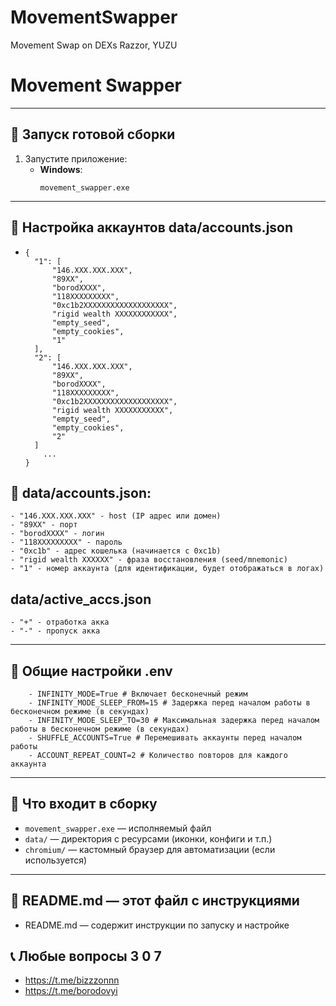 # MovementSwapper
Movement Swap on DEXs Razzor, YUZU
# Movement Swapper
---

## 🔧 Запуск готовой сборки

1. Запустите приложение:
   - **Windows**:
     ```
     movement_swapper.exe
     ```
---
## 🔧 Настройка аккаунтов data/accounts.json
- ```
  {
    "1": [
        "146.XXX.XXX.XXX",
        "89XX",
        "borodXXXX",
        "118XXXXXXXXX",
        "0xc1b2XXXXXXXXXXXXXXXXXXX",
        "rigid wealth XXXXXXXXXXXX",
        "empty_seed",
        "empty_cookies",
        "1"
    ],
    "2": [
        "146.XXX.XXX.XXX",
        "89XX",
        "borodXXXX",
        "118XXXXXXXXX",
        "0xc1b2XXXXXXXXXXXXXXXXXXX",
        "rigid wealth XXXXXXXXXXX",
        "empty_seed",
        "empty_cookies",
        "2"
    ]
      ...
  }
## 🔧 data/accounts.json:
    - "146.XXX.XXX.XXX" - host (IP адрес или домен)
    - "89XX" - порт
    - "borodXXXX" - логин
    - "118XXXXXXXXX" - пароль
    - "0xc1b" - адрес кошелька (начинается с 0xc1b)
    - "rigid wealth XXXXXX" - фраза восстановления (seed/mnemonic)
    - "1" - номер аккаунта (для идентификации, будет отображаться в логах)
## data/active_accs.json
    - "+" - отработка акка
    - "-" - пропуск акка
---
## 🔧 Общие настройки .env
        - INFINITY_MODE=True # Включает бесконечный режим
        - INFINITY_MODE_SLEEP_FROM=15 # Задержка перед началом работы в бесконечном режиме (в секундах)
        - INFINITY_MODE_SLEEP_TO=30 # Максимальная задержка перед началом работы в бесконечном режиме (в секундах)
        - SHUFFLE_ACCOUNTS=True # Перемешивать аккаунты перед началом работы
        - ACCOUNT_REPEAT_COUNT=2 # Количество повторов для каждого аккаунта
---
## 📁 Что входит в сборку
- `movement_swapper.exe` — исполняемый файл
- `data/` — директория с ресурсами (иконки, конфиги и т.п.)
- `chromium/` — кастомный браузер для автоматизации (если используется)
---
## 📁 README.md — этот файл с инструкциями
- README.md — содержит инструкции по запуску и настройке
## 📞 Любые вопросы 3 0 7
- https://t.me/bizzzonnn
- https://t.me/borodovyi
